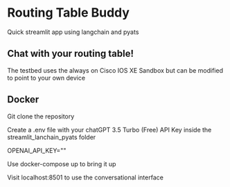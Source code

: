 # Routing Table Buddy
Quick streamlit app using langchain and pyats 

## Chat with your routing table! 
The testbed uses the always on Cisco IOS XE Sandbox but can be modified to point to your own device 

## Docker
Git clone the repository

Create a .env file with your chatGPT 3.5 Turbo (Free) API Key inside the streamlit_lanchain_pyats folder 

OPENAI_API_KEY=""

Use docker-compose up to bring it up 

Visit localhost:8501 to use the conversational interface
